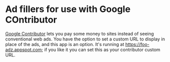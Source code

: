 # Ad fillers for use with Google COntributor

[Google Contributor](https://www.google.com/contributor/) lets you pay some
money to sites instead of seeing conventional web ads.
You have the option to set a custom URL to display in place of the ads, and this
app is an option.
It's running at https://foo-adz.appspot.com; if you like it you can set this as
your contributor custom URL.


